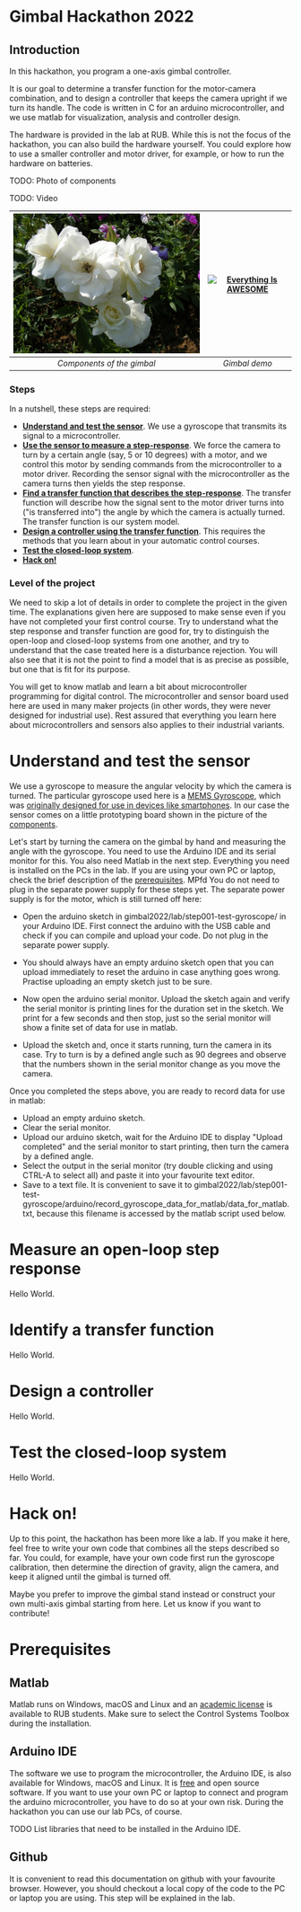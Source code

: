 # Gimbal Hackathon 2022

## Introduction
In this hackathon, you program a one-axis gimbal controller. 

It is our goal to determine a transfer function for the motor-camera combination, and to design a controller that keeps the camera upright if we turn its handle. The code is written in C for an arduino microcontroller, and we use matlab for visualization, analysis and controller design. 

The hardware is provided in the lab at RUB. While this is not the focus of the hackathon, you can also build the hardware yourself. You could explore how to use a smaller controller and motor driver, for example, or how to run the hardware on batteries.   

TODO: Photo of components

TODO: Video

| ![sample pic](readme-files/sample.jpg "silly sample pic") |  [![Everything Is AWESOME](https://img.youtube.com/vi/StTqXEQ2l-Y/0.jpg)](https://www.youtube.com/watch?v=StTqXEQ2l-Y "Everything Is AWESOME") |
|:--:|:--:|
| *Components of the gimbal* | *Gimbal demo*  |

### Steps
In a nutshell, these steps are required:
  * [**Understand and test the sensor**](#understand-and-test-the-sensor). We use a gyroscope that transmits its signal to a microcontroller. 
  * [**Use the sensor to measure a step-response**](#measure-open-loop-step-response). We force the camera to turn by a certain angle (say, $5$ or $10$ degrees) with a motor, and we control this motor by sending commands from the microcontroller to a motor driver. Recording the sensor signal with the microcontroller as the camera turns then yields the step response. 
  * [**Find a transfer function that describes the step-response**](#identify-a-transfer-function). The transfer function will describe how the signal sent to the motor driver turns into ("is transferred into") the angle by which the camera is actually turned. The transfer function is our system model. 
  * [**Design a controller using the transfer function**](#design-a-controller). This requires the methods that you learn about in your automatic control courses.  
  * [**Test the closed-loop system**](#test-the-closed-loop-system). 
  * [**Hack on!**](#hack-on)

### Level of the project
We need to skip a lot of details in order to complete the project in the given time. The explanations given here are supposed to make sense even if you have not completed your first control course. 
Try to understand what the step response and transfer function are good for, try to distinguish the open-loop and closed-loop systems from one another, and try to understand that the case treated here is a disturbance rejection. 
You will also see that it is not the point to find a model that is as precise as possible, but one that is fit for its purpose. 

You will get to know matlab and learn a bit about microcontroller programming for digital control. The microcontroller and sensor board used here are used in many maker projects (in other words, they were never designed for industrial use). Rest assured that everything you learn here about microcontrollers and sensors also applies to their industrial variants.  

# Understand and test the sensor
We use a gyroscope to measure the angular velocity by which the camera is turned. The particular gyroscope used here is a [MEMS Gyroscope](https://en.wikipedia.org/wiki/Vibrating_structure_gyroscope#MEMS_gyroscopes), which was [originally designed for use in devices like smartphones](https://invensense.tdk.com/products/motion-tracking/6-axis/mpu-6050/). In our case the sensor comes on a little prototyping board shown in the picture of the [components](#introduction).

Let's start by turning the camera on the gimbal by hand and measuring the angle with the gyroscope. You need to use the Arduino IDE and its serial monitor for this. You also need Matlab in the next step. Everything you need is installed on the PCs in the lab. If you are using your own PC or laptop, check the brief description of the [prerequisites](#prerequisites).
MPfd
You do not need to plug in the separate power supply for these steps yet. The separate power supply is for the motor, which is still turned off here:

 * Open the arduino sketch in gimbal2022/lab/step001-test-gyroscope/ in your Arduino IDE. First connect the arduino with the USB cable and check if you can compile and upload your code. Do not plug in the separate power supply. 

 * You should always have an empty arduino sketch open that you can upload immediately to reset the arduino in case anything goes wrong. Practise uploading an empty sketch just to be sure. 

 * Now open the arduino serial monitor. Upload the sketch again and verify the serial monitor is printing lines for the duration set in the sketch. We print for a few seconds and then stop, just so the serial monitor will show a finite set of data for use in matlab. 

 * Upload the sketch and, once it starts running, turn the camera in its case. Try to turn is by a defined angle such as 90 degrees and observe that the numbers shown in the serial monitor change as you move the camera. 

 Once you completed the steps above, you are ready to record data for use in matlab:

  * Upload an empty arduino sketch.
  * Clear the serial monitor.
  * Upload our arduino sketch, wait for the Arduino IDE to display "Upload completed" and the serial monitor to start printing, then turn the camera by a defined angle. 
  * Select the output in the serial monitor (try double clicking and using CTRL-A to select all) and paste it into your favourite text editor.
  * Save to a text file. It is convenient to save it to gimbal2022/lab/step001-test-gyroscope/arduino/record_gyroscope_data_for_matlab/data_for_matlab.txt, because this filename is accessed by the matlab script used below. 


# Measure an open-loop step response
Hello World.

# Identify a transfer function
Hello World.

# Design a controller
Hello World.

# Test the closed-loop system
Hello World.

# Hack on!
Up to this point, the hackathon has been more like a lab. If you make it here, feel free to write your own code that combines all the steps described so far. You could, for example, have your own code first run the gyroscope calibration, then determine the direction of gravity, align the camera, and keep it aligned until the gimbal is turned off. 

Maybe you prefer to improve the gimbal stand instead or construct your own multi-axis gimbal starting from here. Let us know if you want to contribute!

# Prerequisites

## Matlab
Matlab runs on Windows, macOS and Linux and an [academic license](https://www.it-services.ruhr-uni-bochum.de/services/software/matlab_simulink.html) is available to RUB students. Make sure to select the Control Systems Toolbox during the installation.

## Arduino IDE
The software we use to program the microcontroller, the Arduino IDE, is also available for Windows, macOS and Linux. It is [free](https://www.arduino.cc/en/software) and open source software. If you want to use your own PC or laptop to connect and program the arduino microcontroller, you have to do so at your own risk. 
During the hackathon you can use our lab PCs, of course. 

TODO List libraries that need to be installed in the Arduino IDE. 

## Github 
It is convenient to read this documentation on github with your favourite browser. However, you should checkout a local copy of the code to the PC or laptop you are using. This step will be explained in the lab. 